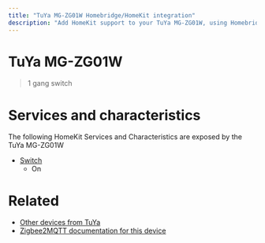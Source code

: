 ```yaml
---
title: "TuYa MG-ZG01W Homebridge/HomeKit integration"
description: "Add HomeKit support to your TuYa MG-ZG01W, using Homebridge, Zigbee2MQTT and homebridge-z2m."
---
```

<!---
This file has been GENERATED using src/docgen/docgen.ts
DO NOT EDIT THIS FILE MANUALLY!
-->
# TuYa MG-ZG01W
> 1 gang switch


# Services and characteristics
The following HomeKit Services and Characteristics are exposed by
the TuYa MG-ZG01W

* [Switch](../../switch.md)
  * On


# Related
* [Other devices from TuYa](../index.md#tuya)
* [Zigbee2MQTT documentation for this device](https://www.zigbee2mqtt.io/devices/MG-ZG01W.html)